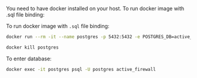 You need to have docker installed on your host.
To run docker image with .sql file binding:

To run docker image with `.sql` file binding:

<!--
```bash
docker run --rm -it --name postgres -p 5432:5432 -e POSTGRES_PASSWORD=postgres -e POSTGRES_DB=active_firewall -d postgres
``` -->

```bash
docker run --rm -it --name postgres -p 5432:5432 -e POSTGRES_DB=active_firewall -e POSTGRES_PASSWORD=postgres -v $(pwd)/entry-points/detections.sql:/docker-entrypoint-initdb.d/detections.sql -d postgres
```

```bash
docker kill postgres
```

To enter database:

```bash
docker exec -it postgres psql -U postgres active_firewall
```
